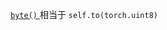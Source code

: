 [`byte()` ](https://pytorch.org/docs/stable/tensors.html?highlight=byte#torch.Tensor.byte)   相当于 `self.to(torch.uint8)`